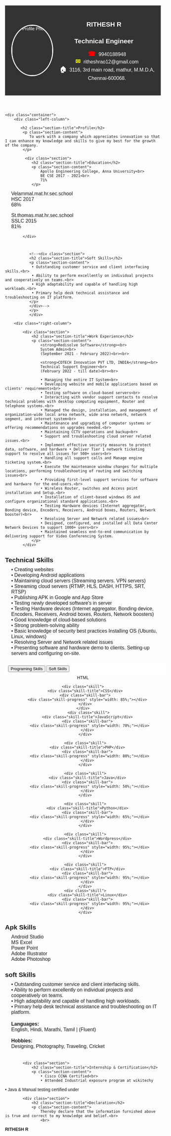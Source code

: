 <!DOCTYPE html>
<html>
<head>
    <meta name="viewport" content="width=device-width, initial-scale=1">
    <link rel="stylesheet" href="https://cdnjs.cloudflare.com/ajax/libs/font-awesome/5.15.3/css/all.min.css">
    <style>
        body {
            font-family: Arial, sans-serif;
            margin: 0;
        }

        .container {
            display: flex;
            flex-wrap: wrap;
            justify-content: space-between;
            margin: 0;
            width: 100%;
        }

        .header {
            display: flex;
            align-items: center;
            background-color: #333333;
            color: #ffffff;
            padding: 20px;
            box-shadow: 0 2px 4px rgba(0, 0, 0, 0.1);
           
        }

        .profile-photo {
            width: 130px;
            height: 160px;
            border-radius: 50%;
            object-fit: cover;
            box-shadow: 0 4px 8px rgba(0, 0, 0, 0.1);
            border: 3px solid #ffffff;
        }
             .icon {
      font-size: 20px; /* Adjust the font size as needed */
      margin-right: 5px; /* Add some spacing between the icon and the text */
    }
    
    .phone-icon {
      color: red; /* Set the color of the phone icon to red */
    }
    
    .envelope-icon {
      color: yellow; /* Set the color of the envelope icon to yellow */
    }
        .name-title {
            text-align: center;
            margin-bottom: 10px;
            flex-grow: 1;
        }

        .section-content {
            font-size: 16px;
            margin-top: 10px;
        }

        @media only screen and (max-width: 600px) {
            .header {
                flex-direction: column;
                text-align: center;
            }

            .profile-photo {
                margin: 0 auto 20px;
            }
        }

        .left-column {
            position: relative;
            padding: 20px;
             background-image: linear-gradient(to bottom, #31aeff, #f5f5f5, #f5f5f5, #f5f5f5, #f5f5f5);
            border-bottom-left-radius: 0%;
            border-bottom-right-radius: 50%;
            overflow: hidden;
            width:100%;
        }

        .left-column::before {
            content: "";
            position: absolute;
            top: 0;
            left: -50%;
            width: 200%;
            height: 100%;
            background-color: #87ceeb;
            border-radius: 0% 0% 50% 0%;
            z-index: -1;
        }

        .left-column-content {
            position: relative;
            z-index: 2;
            color: #fff;
            padding: 20px;
        }

        .left-column-text {
            position: relative;
        }

        .right-column {
            padding: 20px;
        }

        .section {
            margin-bottom: 20px;
        }

        .section-title {
            font-weight: bold;
            margin-bottom: 10px;
        }

        .section-content {
            margin-left: 20px;
        }

        .strengths,
        .declaration {
            margin-top: 0px;
        }

    .button-bar {
  display: flex;
  justify-content: center;
  align-items: center;
  background-color: #ffff;
  padding: 10px;
  width: 100%; /* Added property */
}

.button-bar button {
  border: none;
  padding: 10px 20px;
  background-color: #f8f8f8;
  color: #333;
  font-size: 16px;
  cursor: pointer;
  transition: all 0.3s ease;
  flex-grow: 1; /* Added property */
  margin: 0 5px; /* Added property */
}
        .button-bar button.active {
            background-color: #333;
            color: #fff;
        }
/* Style for left content */
#left-content {
  display: block;
}

/* Style for skills */
.skill {
  margin: 10px 0;
}
.skill-title {
  font-size: 20px;
  margin-right: 20px;
  background-color: rgba(0, 0, 0, 0);
  color: Black;
  padding: 0px;
  display: inline-block;
  border-radius: 0px;
}
.skill-bar {
  width: 100%;
  height: 17px;
  background-color: #ddd;
  border-radius: 10px;
  position: relative;
  overflow: hidden;
  margin-bottom: 10px;
 
}

.skill-progress {
  height: 100%;
  border-radius: 10px;
  background-image: linear-gradient(to bottom, #04AA6D, #048BA8, #0579C9, #0652DD, #1C1A70);
  background-size: 100% 200%;
  background-position: bottom;
  animation: progress 3s ease-out, glitter 2s ease-out infinite;
  position: absolute;
  top: 0;
  left: 0;
  transition: transform 0.1s ease-in-out;
}
.skill-progress:hover {
  transform: translateX(2px);
}

.skill-progress::before {
  content: "";
  position: absolute;
  top: 0;
  left: -50%;
  width: 200%;
  height: 100%;
  background-color: rgba(0, 206, 255, 0.3);
  animation: glow 5s ease-out infinite alternate;
  filter: blur(10px);
}

@keyframes progress {
  from {
    width: 0;
  }
  to {
    width: 100%;
  }
}

@keyframes glitter {
  0% {
    background-position: bottom;
  }
  100% {
    background-position: top;
  }
}

@keyframes shake {
  0% {
    transform: translateX(0);
  }
  10% {
    transform: translateX(2px);
  }
  20% {
    transform: translateX(-2px);
  }
  30% {
    transform: translateX(2px);
  }
  40% {
    transform: translateX(-2px);
  }
  50% {
    transform: translateX(2px);
  }
  60% {
    transform: translateX(-2px);
  }
  70% {
    transform: translateX(2px);
  }
  80% {
    transform: translateX(-2px);
  }
  90% {
    transform: translateX(2px);
  }
  100% {
    transform: translateX(0);
  }
}

@keyframes glow {
  from {
    opacity: 0.5;
  }
  to {
    opacity: 1;
  }
}
    </style>
</head>
<body>
<header class="header">
    <img class="profile-photo" src="https://raw.githubusercontent.com/Rithesh-Rajendran/Website/main/IMG_20210825_162503%20(1).jpg" alt="Profile Photo">
 <div class="name-title">
  <h2>RITHESH R</h2>
  <h2>Technical Engineer</h2>
  <p class="section-content">
    <strong><span class="icon phone-icon">&#9742;</span></strong> 9940188948<br>
    <strong><span class="icon envelope-icon">&#9993;</span></strong> ritheshrao12@gmail.com<br>
    <strong><span class="icon">&#127968;</span></strong> 3116, 3rd main road, mathur, M.M.D.A, Chennai-600068.
  </p>
</div>
  </header>

    <div class="container">
        <div class="left-column">
           
           <h2 class="section-title">Profile</h2>
            <p class="section-content">
               To work with a company which appreciates innovation so that I can enhance my knowledge and skills to give my best for the growth of the company.
            </p>
            
             <div class="section">
                <h2 class="section-title">Education</h2>
                <p class="section-content">
                    Apollo Engineering College, Anna University<br>
                    BE CSE 2017 - 2021<br>
                    71%
                </p>
<p class="section-content">
                    Velammal.mat.hr.sec.school<br>
                    HSC 2017<br>
                    68%
                </p>
<p class="section-content">
                    St.thomas.mat.hr.sec.school<br>
                    SSLC 2015<br>
                    81%
                </p>

            </div>

            
         
               <!--<div class="section">
               <h2 class="section-title">Soft Skills</h2>
               <p class="section-content">  
                • Outstanding customer service and client interfacing skills.<br>
                • Ability to perform excellently on individual projects and cooperatively on teams.<br>
                • High adaptability and capable of handling high workloads.<br>
                • Primary help desk technical assistance and troubleshooting on IT platform.
               </p>
               </div>-->
               </p>
               </div>

        <div class="right-column">

            <div class="section">
                <h2 class="section-title">Work Experience</h2>
                <p class="section-content">
                    <strong>Redisolve Software</strong><br>
                    System Admin<br>
                    (September 2021 - February 2022)<br><br>

                    <strong>CDTECH Innovation PVT LTD, INDIA</strong><br>
                    Technical Support Engineer<br>
                    (February 2022 - till date)<br><br>

                    • Managing the entire IT System<br>
                    • Developing website and mobile applications based on clients' requirements<br>
                    • Testing software on cloud-based servers<br>
                    • Interacting with vendor support contacts to resolve technical problems with desktop computing equipment, Router and telephone systems.<br>
                    • Managed the design, installation, and management of organization-wide local area network, wide area network, network segment, and internet system<br>
                    • Maintenance and upgrading of computer systems or offering recommendations on upgrades needed.<br>
                    • Maintaining CCTV operations and backup<br>
                    • Support and troubleshooting cloud server related issues.<br>
                    • Implement effective security measures to protect data, software, and hardware • Deliver Tier 1 network ticketing support to resolve all issues for 500+ users<br>
                    • Handling all support calls and Manage engine ticketing system.<br>
                    • Execute the maintenance window changes for multiple locations, performing troubleshooting of routing and switching issues<br>
                    • Providing first-level support services for software and hardware for the end-users.<br>
                    • Wireless Router, switches and Access point installation and Setup.<br>
                    • Installation of client-based windows OS and configure organizational standard applications.<br>
                    • Testing Hardware devices (Internet aggregator, Bonding device, Encoders, Receivers, Android boxes, Routers, Network booster)<br>
                    • Resolving Server and Network related issues<br>
                    • Designed, configured, and installed all Data Center Network Devices to support 1000+ users<br>
                    • Maintained seamless end-to-end communication by delivering support for Video Conferencing System.
                </p>
            </div>
  <div class="section">
<h2 class="section-title">Technical Skills</h2>
  <p class="section-content">        
                • Creating websites<br>
                • Developing Android applications<br>
                • Maintaining cloud servers (Streaming servers. VPN servers)<br>
                • Streaming cloud servers (RTMP, HLS, DASH, HTTPS, SRT, RTSP)<br>
                • Publishing APK in Google and App Store<br>
                • Testing newly developed software's in server<br>
                • Testing Hardware devices (Internet aggregator, Bonding device, Encoders, Receivers, Android
                boxes, Routers, Network boosters)<br>
                • Good knowledge of cloud-based solutions<br>
                • Strong problem-solving ability<br>
                • Basic knowledge of security best practices Installing OS (Ubuntu, Linux, windows)<br>
                • Resolving Server and Network related issues<br>
                • Presenting software and hardware demo to clients. Setting-up servers and configuring on-site.
          </p>
            </div>
       <div class="section">
    <div class="button-bar">
        <button id="left-btn" class="full-width active">Programing Skills</button>
        <button id="right-btn" class="full-width">Soft Skills</button>
    </div>
    <center><div class="content-wrapper">
        <div id="left-content" class="content">
            <div class="skill">
                <div class="skill-title">HTML</div>
                <div class="skill-bar">
                    <div class="skill-progress" style="width: 95%;"></div>
                </div>
            </div>

    <div class="skill">
      <div class="skill-title">CSS</div>
      <div class="skill-bar">
        <div class="skill-progress" style="width: 85%;"></div>
      </div>
    </div>
         <div class="skill">
        <div class="skill-title">JavaScript</div>
        <div class="skill-bar">
          <div class="skill-progress" style="width: 70%;"></div>
        </div>
      </div>
   
      <div class="skill">
        <div class="skill-title">PHP</div>
        <div class="skill-bar">
          <div class="skill-progress" style="width: 80%;"></div>
        </div>
      </div>

      <div class="skill">
        <div class="skill-title">Java</div>
        <div class="skill-bar">
          <div class="skill-progress" style="width: 50%;"></div>
        </div>
      </div>
   
      <div class="skill">
        <div class="skill-title">Python</div>
        <div class="skill-bar">
          <div class="skill-progress" style="width: 65%;"></div>
        </div>
      </div>

      <div class="skill">
        <div class="skill-title">Wordpress</div>
        <div class="skill-bar">
          <div class="skill-progress" style="width: 95%;"></div>
        </div>
      </div>

      <div class="skill">
        <div class="skill-title">FTP</div>
        <div class="skill-bar">
          <div class="skill-progress" style="width: 95%;"></div>
        </div>
      </div>
      <div class="skill">
        <div class="skill-title">Linux</div>
        <div class="skill-bar">
          <div class="skill-progress" style="width: 95%;"></div>
        </div>
      </div>
  </div>
        </div>
        <div id="right-content" class="content" style="display: none;">
            <div id="right-content" class="content">
    <div class="skill">
      <div class="skill-title">Obident</div>
      <div class="skill-bar">
        <div class="skill-progress" style="width: 75%;"></div>
      </div>
    </div>

    <div class="skill">
      <div class="skill-title">React</div>
      <div class="skill-bar">
        <div class="skill-progress" style="width: 65%;"></div>
      </div>
    </div>
    <div class="skill">
        <div class="skill-title">Communication</div>
        <div class="skill-bar">
          <div class="skill-progress" style="width: 95%;"></div>
        </div>
      </div>

      <div class="skill">
        <div class="skill-title">Teamwork</div>
        <div class="skill-bar">
          <div class="skill-progress" style="width: 90%;"></div>
        </div>
      </div>

      <div class="skill">
        <div class="skill-title">Problem Solving</div>
        <div class="skill-bar">
          <div class="skill-progress" style="width: 85%;"></div>
        </div>
      </div>

      <div class="skill">
        <div class="skill-title">Time Management</div>
        <div class="skill-bar">
          <div class="skill-progress" style="width: 80%;"></div>
        </div>
      </div>

      <div class="skill">
        <div class="skill-title">Leadership</div>
        <div class="skill-bar">
          <div class="skill-progress" style="width: 70%;"></div>
        </div>
  </div>
        </div>
    </div>
</div></center>
             
   <div class="section">
               <h2 class="section-title">Apk Skills</h2>
               <p class="section-content">  
                Android Studio<br>
                MS Excel<br>
                Power Point<br>
                Adobe Illustrator<br>
                Adobe Photoshop
               </p>
               </div>
         
<div class="section">
<h2 class="section-title">soft Skills</h2>
  <p class="section-content">  
                • Outstanding customer service and client interfacing skills.<br>
                • Ability to perform excellently on individual projects and cooperatively on teams.<br>
                • High adaptability and capable of handling high workloads.<br>
                • Primary help desk technical assistance and troubleshooting on IT platform.
               </p>
            </div>
<div class="section">
    <p class="section-content">
        <strong>Languages:</strong><br>
        <i class="fas fa-language" style="color: blue;"></i> English, <i class="fas fa-language" style="color: red;"></i> Hindi, <i class="fas fa-language" style="color: green;"></i> Marathi, <i class="fas fa-language" style="color: orange;"></i> Tamil | (Fluent)<br><br>
        <strong>Hobbies:</strong><br>
        <i class="fas fa-paint-brush" style="color: purple;"></i> Designing, <i class="fas fa-camera" style="color: yellow;"></i> Photography, <i class="fas fa-plane" style="color: teal;"></i> Traveling, <i class="fas fa-baseball-ball" style="color: red;"></i> Cricket<br><br>
    </p>
</div>

            <div class="section">
                <h2 class="section-title">Internship & Certification</h2>
                <p class="section-content">
                    • Cisco CCNA Certified<br>
                    • Attended Industrial exposure program at wikitechy
• Java & Manual testing certified under
                </p>
            </div>


            <div class="section">
                <h2 class="section-title">Declaration</h2>
                <p class="section-content">
                    Thereby declare that the information furnished above is true and correct to my knowledge and belief.<br>
                    <br>
<b>RITHESH R</b>
                </p>
            </div>
        </div>
    </div>
<script src="script.js"></script>
<script>
const leftBtn = document.getElementById("left-btn");
const rightBtn = document.getElementById("right-btn");
const leftContent = document.getElementById("left-content");
const rightContent = document.getElementById("right-content");

let isLeftContentDisplayed = true;

function toggleButton(button) {
  // Remove the 'active' class from all buttons
  var buttons = document.querySelectorAll('.button-bar button');
  for (var i = 0; i < buttons.length; i++) {
    buttons[i].classList.remove('active');
  }
 
  // Add the 'active' class to the clicked button
  button.classList.add('active');
}

leftBtn.addEventListener("click", () => {
  if (!isLeftContentDisplayed) {
    leftContent.style.display = "block";
    rightContent.style.display = "none";
    isLeftContentDisplayed = true;
    toggleButton(leftBtn);
  }
});

rightBtn.addEventListener("click", () => {
  if (isLeftContentDisplayed) {
    rightContent.style.display = "block";
    leftContent.style.display = "none";
    isLeftContentDisplayed = false;
    toggleButton(rightBtn);
  }
});
</script>

</body>
</html>

